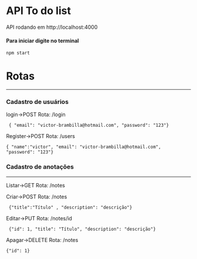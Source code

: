 # API To do list


API rodando em http://localhost:4000

<h4>Para iniciar digite no terminal</h4>

~~~Terminal
npm start
~~~


<h1>Rotas</h1>
<hr>
<h3>Cadastro de usuários</h3>

login->POST
  Rota: /login
~~~Terminal
 { "email": "victor-brambilla@hotmail.com", "password": "123"}
~~~

Register->POST
  Rota: /users
  ~~~Terminal
 { "name":"victor", "email": "victor-brambilla@hotmail.com", "password": "123"}
~~~

<h3>Cadastro de anotações</h3>
<hr>

Listar->GET
  Rota: /notes

Criar->POST
  Rota: /notes
~~~Terminal
 {"title":"Título" , "description": "descrição"}
~~~

Editar->PUT
  Rota: /notes/id
~~~Terminal
 {"id": 1, "title": "Título", "description": "descrição"}
~~~

Apagar->DELETE
  Rota: /notes
  ~~~Terminal
 {"id": 1}
~~~
